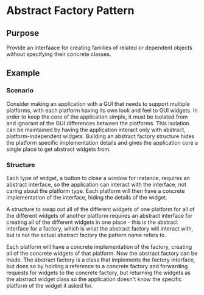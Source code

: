 # Abstract Factory Pattern

## Purpose

Provide an interfaace for creating families of related or dependent objects without specifying their concrete classes.

## Example
### Scenario
Consider making an application with a GUI that needs to support multiple platforms, with each platform having its own look and feel to GUI widgets. In order to keep the core of the application simple, it must be isolated from and ignorant of the GUI differences between the platforms. This isolation can be maintained by having the application interact only with abstract, platform-independent widgets. Building an abstract factory structure hides the platform specific implementation details and gives the application core a single place to get abstract widgets from.

### Structure
Each type of widget, a button to close a window for instance, requires an abstract interface, so the application can interact with the interface, not caring about the platform type. Each platform will then have a concrete implementation of the interface, hiding the details of the widget.

A structure to swap out all of the different widgets of one platform for all of the different widgets of another platform requires an abstract interface for creating all of the different widgets in one place - this is the abstract interface for a factory, which is what the abstract factory will interact with, but is not the actual abstract factory the pattern name refers to.

Each platform will have a concrete implementation of the factory, creating all of the concrete widgets of that platform. Now the abstract factory can be made. The abstract factory is a class that implements the factory interface, but does so by holding a reference to a concrete factory and forwarding requests for widgets to the concrete factory, but returning the widgets as the abstract widget class so the application doesn't know the specific platform of the widget it asked for.
